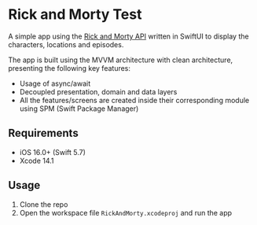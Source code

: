 # Rick and Morty Test

A simple app using the [Rick and Morty API](https://rickandmortyapi.com) written in SwiftUI to display the characters, locations and episodes.


The app is built using the MVVM architecture with clean architecture, presenting the following key features:
- Usage of async/await
- Decoupled presentation, domain and data layers
- All the features/screens are created inside their corresponding module using SPM (Swift Package Manager)

## Requirements

- iOS 16.0+ (Swift 5.7)
- Xcode 14.1

## Usage
1. Clone the repo
2. Open the workspace file `RickAndMorty.xcodeproj` and run the app
